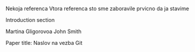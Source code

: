 Nekoja referenca
Vtora referenca sto sme zaboravile prvicno da ja stavime

Introduction section

Martina Gligorovoa
John Smith

Paper title: Naslov na vezba Git
